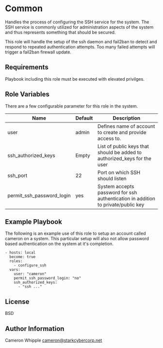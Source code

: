 Common
=========

Handles the process of configuring the SSH service for the system. The SSH service
is commonly utilized for administration aspects of the system and thus represents
something that should be secured.

This role will handle the setup of the ssh daemon and fail2ban to detect and
respond to repeated authentication attempts. Too many failed attempts will trigger
a fail2ban firewall update.

Requirements
------------

Playbook including this role must be executed with elevated privilges.

Role Variables
--------------

There are a few configurable parameter for this role in the system.

| Name | Default | Description |
| ------|-----------|-----------|
| user | admin | Defines name of account to create and provide access to. |
| ssh_authorized_keys | Empty | List of public keys that should be added to authorized_keys for the user |
| ssh_port | 22 | Port on which SSH should listen |
| permit_ssh_password_login | yes | System accepts password for ssh authentication in addition to private/public key |


Example Playbook
----------------

The following is an example use of this role to setup an account called cameron
on a system. This particular setup will also not allow password based authentication
on the system at it's completion.

```
- hosts: local
  become: true
  roles:
    - configure_ssh
  vars:
    user: "cameron"
    permit_ssh_password_login: "no"
    ssh_authorized_keys:
      - "ssh ..."
```      

License
-------

BSD

Author Information
------------------

Cameron Whipple <cameron@starkcybercorp.net>
